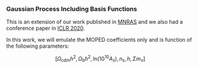 ### Gaussian Process Including Basis Functions

This is an extension of our work published in <a href="https://doi.org/10.1093/mnras/staa2102">MNRAS</a> and we also had a conference paper in <a href="https://iclr2020-fsai.github.io/FSAI/">ICLR 2020</a>.

In this work, we will emulate the MOPED coefficients only and is function of the following parameters:

$$
\left[\Omega_{\textrm{cdm}}h^{2},\,\Omega_{\textrm{b}}h^{2},\,\textrm{ln}\left(10^{10}A_{s}\right),\,n_{s},\,h,\,\Sigma m_{\nu}\right]
$$



